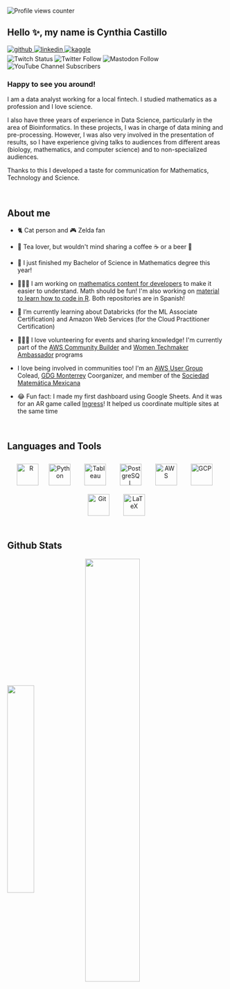 ![Profile views counter](https://komarev.com/ghpvc/?username=LaMatemaga&&style=flat-square)
## Hello ✨, my name is Cynthia Castillo  
<p>
  <a href="https://github.com/LaMatemaga" target="_blank">
    <img src=https://img.shields.io/badge/github-%2324292e.svg?&style=flat-square&logo=github&logoColor=white alt=github style="margin-bottom: 5px;" />
  </a>
  <a href="https://linkedin.com/in/LaMatemaga" target="_blank">
    <img src=https://img.shields.io/badge/linkedin-%231E77B5.svg?&style=flat-square&logo=linkedin&logoColor=white alt=linkedin style="margin-bottom: 5px;" />
  </a>
  <a href="https://www.kaggle.com/LaMatemaga" target="_blank">
    <img src=https://img.shields.io/badge/kaggle-%2344BAE8.svg?&style=flat-square&logo=kaggle&logoColor=white alt=kaggle style="margin-bottom: 5px;" />
  </a>
  <br>
  <img alt="Twitch Status" src="https://img.shields.io/twitch/status/LaMatemaga?style=social">
  <img alt="Twitter Follow" src="https://img.shields.io/twitter/follow/LaMatemaga?label=Follow&style=social">
  <img alt="Mastodon Follow" src="https://img.shields.io/mastodon/follow/109271748404552908?domain=https%3A%2F%2Fmstdn.social&label=Follow&style=social">
  <img alt="YouTube Channel Subscribers" src="https://img.shields.io/youtube/channel/subscribers/UCOxOlmUM93jYts1AWYdWJVA?style=social">
</p>



### Happy to see you around!  
I am a data analyst working for a local fintech. I studied mathematics as a profession and I love science.

I also have three years of experience in Data Science, particularly in the area of Bioinformatics. In these projects, I was in charge of data mining and pre-processing. However, I was also very involved in the presentation of results, so I have experience giving talks to audiences from different areas (biology, mathematics, and computer science) and to non-specialized audiences.

Thanks to this I developed a taste for communication for Mathematics, Technology and Science.

<br/>  


## About me  
- 🐈 Cat person and 🎮 Zelda fan


- 🍵 Tea lover, but wouldn't mind sharing a coffee ☕️ or a beer 🍻


- 🥳 I just finished my Bachelor of Science in Mathematics degree this year!


- 👩🏻‍🏫 I am working on [mathematics content for developers](https://github.com/LaMatemaga/CF-Matematicas) to make it easier to understand. Math should be fun! I'm also working on [material to learn how to code in R](https://github.com/LaMatemaga/Introduccion-a-R). Both repositories are in Spanish!


- 🌱 I’m currently learning about Databricks (for the ML Associate Certification) and Amazon Web Services (for the Cloud Practitioner Certification)


- 🙋🏻‍♀️ I love volunteering for events and sharing knowledge! I'm currently part of the [AWS Community Builder](https://aws.amazon.com/developer/community/community-builders/community-builders-directory/?cb-cards.sort-by=item.additionalFields.cbName&cb-cards.sort-order=asc&awsf.builder-category=cb-type%23ai-ml&awsf.location=location%23latam&awsf.year=year%232023) and [Women Techmaker Ambassador](https://www.womentechmakers.com/ambassadors/profiles/6373c8aa108c6b079a57f968/cynthia_castillo) programs


- I love being involved in communities too! I'm an [AWS User Group](https://www.meetup.com/es-ES/awsugmty/) Colead, [GDG Monterrey](https://gdg.community.dev/gdg-monterrey-1/) Coorganizer, and member of the [Sociedad Matemática Mexicana](https://www.smm.org.mx/membresias)


- 😂 Fun fact: I made my first dashboard using Google Sheets. And it was for an AR game called [Ingress](https://www.ingress.com/)! It helped us coordinate multiple sites at the same time
<br/>  


## Languages and Tools  
<div align="center">  
<a href="https://www.r-project.org/" target="_blank"><img style="margin: 10px" src="https://profilinator.rishav.dev/skills-assets/r.svg" alt="R" height="50" /></a>  
<a href="https://www.python.org/" target="_blank"><img style="margin: 10px" src="https://profilinator.rishav.dev/skills-assets/python-original.svg" alt="Python" height="50" /></a> &nbsp;
<a href="https://www.tableau.com/" target="_blank"><img style="margin: 10px" src="https://profilinator.rishav.dev/skills-assets/tableau.svg" alt="Tableau" height="50" /></a> &nbsp;
<a href="https://www.postgresql.org/" target="_blank"><img style="margin: 10px" src="https://profilinator.rishav.dev/skills-assets/postgresql-original-wordmark.svg" alt="PostgreSQL" height="50" /></a> &nbsp;
<a href="https://aws.amazon.com/" target="_blank"><img style="margin: 10px" src="https://profilinator.rishav.dev/skills-assets/amazonwebservices-original-wordmark.svg" alt="AWS" height="50" /></a> &nbsp;
<a href="https://cloud.google.com/" target="_blank"><img style="margin: 10px" src="https://profilinator.rishav.dev/skills-assets/google_cloud-icon.svg" alt="GCP" height="50" /></a> &nbsp;
<a href="https://github.com/" target="_blank"><img style="margin: 10px" src="https://profilinator.rishav.dev/skills-assets/git-scm-icon.svg" alt="Git" height="50" /></a> &nbsp;
<a href="https://www.latex-project.org/" target="_blank"><img style="margin: 10px" src="https://profilinator.rishav.dev/skills-assets/latex.png" alt="LaTeX" height="50" /></a>  
</div>  

<br/>  


## Github Stats  
<p>
<img src="https://github-readme-stats.vercel.app/api/top-langs/?username=LaMatemaga&hide=Jupyter%20Notebook&hide_border=true&layout=compact&theme=radical" align="center" style="width: 35%" />
<img src="https://github-readme-stats.vercel.app/api?username=LaMatemaga&show_icons=true&count_private=true&hide_border=true&theme=radical" align="center" style="width: 50%" />
</p>
